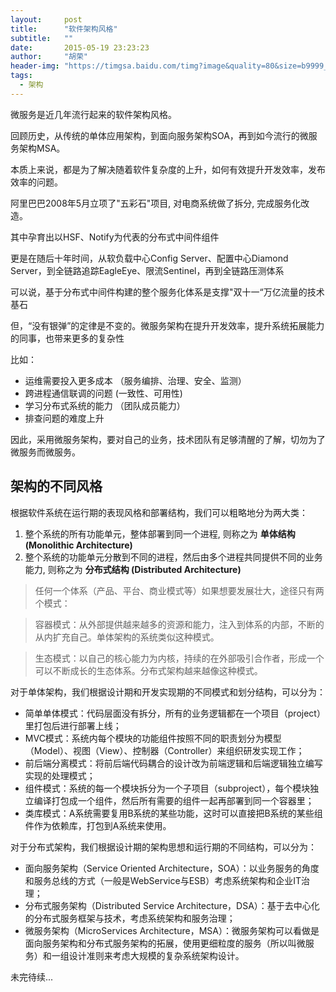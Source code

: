 ```yaml
---
layout:     post
title:      "软件架构风格"
subtitle:   ""
date:       2015-05-19 23:23:23
author:     "胡荣"
header-img: "https://timgsa.baidu.com/timg?image&quality=80&size=b9999_10000&sec=1589911803348&di=a99eaa726dcc408fb76dff862db1ad23&imgtype=0&src=http%3A%2F%2Fimg4.imgtn.bdimg.com%2Fit%2Fu%3D1377123034%2C2807315341%26fm%3D214%26gp%3D0.jpg"
tags:
  - 架构
---
```



微服务是近几年流行起来的软件架构风格。

回顾历史，从传统的单体应用架构，到面向服务架构SOA，再到如今流行的微服务架构MSA。

本质上来说，都是为了解决随着软件复杂度的上升，如何有效提升开发效率，发布效率的问题。

阿里巴巴2008年5月立项了"五彩石"项目, 对电商系统做了拆分, 完成服务化改造。

其中孕育出以HSF、Notify为代表的分布式中间件组件

更是在随后十年时间，从软负载中心Config Server、配置中心Diamond Server，到全链路追踪EagleEye、限流Sentinel，再到全链路压测体系

可以说，基于分布式中间件构建的整个服务化体系是支撑"双十一“万亿流量的技术基石

但，“没有银弹”的定律是不变的。微服务架构在提升开发效率，提升系统拓展能力的同事，也带来更多的复杂性

比如：

- 运维需要投入更多成本 （服务编排、治理、安全、监测）
- 跨进程通信联调的问题 (一致性、可用性)
- 学习分布式系统的能力 （团队成员能力）
- 排查问题的难度上升

因此，采用微服务架构，要对自己的业务，技术团队有足够清醒的了解，切勿为了微服务而微服务。

## 架构的不同风格

根据软件系统在运行期的表现风格和部署结构，我们可以粗略地分为两大类：

1. 整个系统的所有功能单元，整体部署到同一个进程, 则称之为 __单体结构 (Monolithic Architecture)__
2. 整个系统的功能单元分散到不同的进程，然后由多个进程共同提供不同的业务能力, 则称之为 __分布式结构 (Distributed Architecture)__

> 任何一个体系（产品、平台、商业模式等）如果想要发展壮大，途径只有两个模式：

> 容器模式：从外部提供越来越多的资源和能力，注入到体系的内部，不断的从内扩充自己。单体架构的系统类似这种模式。 

> 生态模式：以自己的核心能力为内核，持续的在外部吸引合作者，形成一个可以不断成长的生态体系。分布式架构越来越像这种模式。

对于单体架构，我们根据设计期和开发实现期的不同模式和划分结构，可以分为：

- 简单单体模式：代码层面没有拆分，所有的业务逻辑都在一个项目（project）里打包后进行部署上线；
- MVC模式：系统内每个模块的功能组件按照不同的职责划分为模型（Model）、视图（View）、控制器（Controller）来组织研发实现工作；
- 前后端分离模式：将前后端代码耦合的设计改为前端逻辑和后端逻辑独立编写实现的处理模式；
- 组件模式：系统的每一个模块拆分为一个子项目（subproject），每个模块独立编译打包成一个组件，然后所有需要的组件一起再部署到同一个容器里；
- 类库模式：A系统需要复用B系统的某些功能，这时可以直接把B系统的某些组件作为依赖库，打包到A系统来使用。

对于分布式架构，我们根据设计期的架构思想和运行期的不同结构，可以分为：

- 面向服务架构（Service Oriented Architecture，SOA）：以业务服务的角度和服务总线的方式（一般是WebService与ESB）考虑系统架构和企业IT治理；
- 分布式服务架构（Distributed Service Architecture，DSA）：基于去中心化的分布式服务框架与技术，考虑系统架构和服务治理；
- 微服务架构（MicroServices Architecture，MSA）：微服务架构可以看做是面向服务架构和分布式服务架构的拓展，使用更细粒度的服务（所以叫微服务）和一组设计准则来考虑大规模的复杂系统架构设计。

未完待续...

[1]: https://www.zhihu.com/question/51017125
[3]: https://www.cnblogs.com/xianshiwang/p/13230384.html
[4]: https://blog.csdn.net/suifeng3051/article/details/53992560
[5]: https://www.zhihu.com/question/56125281
